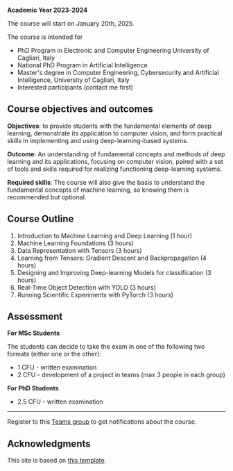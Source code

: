 **Academic Year 2023-2024**

The course will start on January 20th, 2025. 

The course is intended for
* PhD Program in Electronic and Computer Engineering University of Cagliari, Italy
* National PhD Program in Artificial Intelligence
* Master's degree in Computer Engineering, Cybersecurity and Artificial Intelligence, University of Cagliari, Italy
* Interested participants (contact me first)


## Course objectives and outcomes

**Objectives**: to provide students with the fundamental elements of deep learning, demonstrate its application to computer vision, and form practical skills in implementing and using deep-learning-based systems. 

**Outcome**: An understanding of fundamental concepts and methods of deep learning and its applications, focusing on computer vision, paired with a set of tools and skills required for realizing functioning deep-learning systems.

**Required skills**:
The course will also give the basis to understand the fundamental concepts of machine learning, so knowing them is recommended but optional.

## Course Outline

1. Introduction to Machine Learning and Deep Learning (1 hour)
2. Machine Learning Foundations (3 hours)
3. Data Representation with Tensors (3 hours)
4. Learning from Tensors: Gradient Descent and Backpropagation (4 hours)
5. Designing and Improving Deep-learning Models for classification (3 hours)
6. Real-Time Object Detection with YOLO (3 hours)
7. Running Scientific Experiments with PyTorch (3 hours)

## Assessment

**For MSc Students**

The students can decide to take the exam in one of the following two formats (either one or the other):

* 1 CFU - written examination
* 2 CFU - development of a project in teams (max 3 people in each group)

**For PhD Students**

* 2.5 CFU - written examination

---

Register to this [Teams group](https://teams.microsoft.com/l/team/19%3a5RmF8CYTtuqir2ivVheUvs1jBmp9hGLA2V9H0v5yC_41%40thread.tacv2/conversations?groupId=f0b28304-632b-46ab-a049-432f17ed7cff&tenantId=6bfa74cc-fe34-4d57-97d3-97fd6e0edee1) to get notifications about the course.


## Acknowledgments

This site is based on [this template](https://github.com/kazemnejad/jekyll-course-website-template).